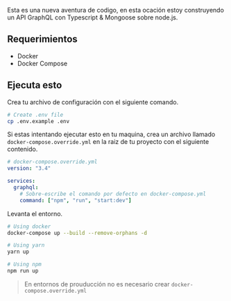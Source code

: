 Esta es una nueva aventura de codigo, en esta ocación estoy construyendo
un API GraphQL con Typescript & Mongoose sobre node.js.

## Requerimientos

- Docker
- Docker Compose

## Ejecuta esto

Crea tu archivo de configuración con el siguiente comando.

```sh
# Create .env file
cp .env.example .env
```

Si estas intentando ejecutar esto en tu maquina, crea un archivo llamado
`docker-compose.override.yml` en la raiz de tu proyecto con el siguiente
contenido.

```yml
# docker-compose.override.yml
version: "3.4"

services:
  graphql:
    # Sobre-escribe el comando por defecto en docker-compose.yml
    command: ["npm", "run", "start:dev"]
```

Levanta el entorno.

```bash
# Using docker
docker-compose up --build --remove-orphans -d

# Using yarn
yarn up

# Using npm
npm run up
```

> En entornos de prouducción no es necesario crear `docker-compose.override.yml`
